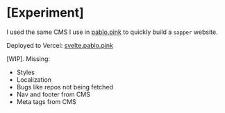 # [Experiment]

I used the same CMS I use in [pablo.pink](https://pablo.pink) to quickly build a `sapper` website.

Deployed to Vercel: [svelte.pablo.pink](https://svelte.pablo.pink/)

[WIP]. Missing:

- Styles
- Localization
- Bugs like repos not being fetched
- Nav and footer from CMS
- Meta tags from CMS
